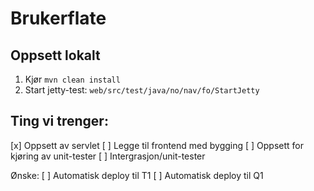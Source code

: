 # Brukerflate

## Oppsett lokalt

1. Kjør `mvn clean install`
2. Start jetty-test: `web/src/test/java/no/nav/fo/StartJetty`

## Ting vi trenger:

[x] Oppsett av servlet
[ ] Legge til frontend med bygging
[ ] Oppsett for kjøring av unit-tester
[ ] Intergrasjon/unit-tester

Ønske:
[ ] Automatisk deploy til T1
[ ] Automatisk deploy til Q1
